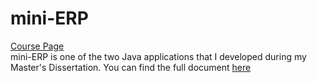 # mini-ERP  
[Course Page](https://sigarra.up.pt/feup/pt/ucurr_geral.ficha_uc_view?pv_ocorrencia_id=500404)  
mini-ERP is one of the two Java applications that I developed during my Master's Dissertation.
You can find the full document [here](https://sigarra.up.pt/feup/pt/pub_geral.pub_view?pi_pub_base_id=636948)  
